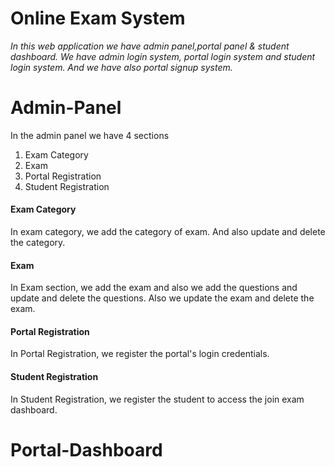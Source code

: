 # Online Exam System
  <i>In this web application we have admin panel,portal panel & student dashboard.
  We have admin login system, portal login system and student login system.
  And we have also portal signup system.</i>

# Admin-Panel
  In the admin panel we have 4 sections
  1) Exam Category
  2) Exam
  3) Portal Registration
  4) Student Registration      
 <h4>Exam Category</h4>    
  In exam category, we add the category of exam. And also update and delete the category.    

 <h4>Exam</h4>
  In Exam section, we add the exam and also we add the questions and update and delete the questions.
  Also we update the exam and delete the exam.

 <h4>Portal Registration</h4>
  In Portal Registration, we register the portal's login credentials.         
   
  <h4>Student Registration</h4>
  In Student Registration, we register the student to access the join exam dashboard.  

# Portal-Dashboard
